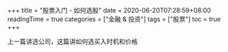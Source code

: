 +++
title = "股票入门 - 如何选股"
date = 2020-06-20T07:28:59+08:00
readingTime = true
categories = ["金融 & 投资"]
tags = ["股票"]
toc = true
+++

上一篇讲选公司，这篇讲如何选买入时机和价格

<!--more-->